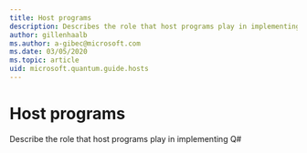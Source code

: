 ```yaml
---
title: Host programs
description: Describes the role that host programs play in implementing Q#
author: gillenhaalb
ms.author: a-gibec@microsoft.com
ms.date: 03/05/2020
ms.topic: article
uid: microsoft.quantum.guide.hosts
---
```


# Host programs

Describe the role that host programs play in implementing Q#


